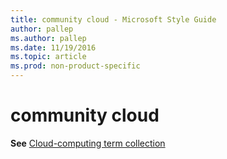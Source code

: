 ```yaml
---
title: community cloud - Microsoft Style Guide
author: pallep
ms.author: pallep
ms.date: 11/19/2016
ms.topic: article
ms.prod: non-product-specific
---
```


# community cloud

**See** [Cloud-computing term collection](/style-guide/a-z-word-list-term-collections/term-collections/cloud-computing-terms)
